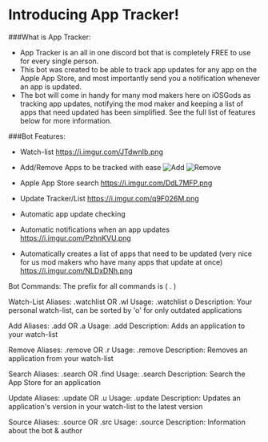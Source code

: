 # Introducing App Tracker!

###What is App Tracker:
- App Tracker is an all in one discord bot that is completely FREE to use for every single person.
- This bot was created to be able to track app updates for any app on the Apple App Store, and most importantly send you a notification whenever an app is updated.
- The bot will come in handy for many mod makers here on iOSGods as tracking app updates, notifying the mod maker and keeping a list of apps that need updated has been simplified. See the full list of features below for more information.

###Bot Features:
- Watch-list
https://i.imgur.com/JTdwnIb.png


- Add/Remove Apps to be tracked with ease
 ![Add](https://i.imgur.com/vwB5LXE.png)
 ![Remove](https://i.imgur.com/OBObW1D.png)

- Apple App Store search
https://i.imgur.com/DdL7MFP.png

- Update Tracker/List
https://i.imgur.com/q9F026M.png


- Automatic app update checking
- Automatic notifications when an app updates
https://i.imgur.com/PzhnKVU.png

- Automatically creates a list of apps that need to be updated (very nice for us mod makers who have many apps that update at once)
https://i.imgur.com/NLDxDNh.png

Bot Commands:
The prefix for all commands is ( . )

Watch-List
Aliases: .watchlist OR .wl
Usage: .watchlist o
Description: Your personal watch-list, can be sorted by 'o' for only outdated applications

Add
Aliases: .add OR .a
Usage: .add <bundle identifier>
Description: Adds an application to your watch-list

Remove
Aliases: .remove OR .r
Usage: .remove <bundle identifier>
Description: Removes an application from your watch-list

Search
Aliases: .search OR .find
Usage: .search <appname>
Description: Search the App Store for an application

Update
Aliases: .update OR .u
Usage: .update <bundle identifier>
Description: Updates an application's version in your watch-list to the latest version

Source
Aliases: .source OR .src
Usage: .source
Description: Information about the bot & author
